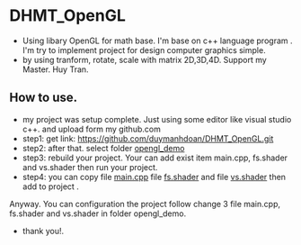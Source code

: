 # DHMT_OpenGL
- Using libary OpenGL for math base. I'm base on c++ language program . I'm try to implement project for design computer graphics simple. 
- by using tranform, rotate, scale with matrix 2D,3D,4D. Support my Master. Huy Tran.
## How to use. 

- my project was setup complete. Just using some editor like visual studio c++. and upload form my github.com 
- step1: get link: https://github.com/duymanhdoan/DHMT_OpenGL.git
- step2: after that. select folder [opengl_demo](https://github.com/duymanhdoan/DHMT_OpenGL/tree/master/Day3/opengl_demo) 
- step3: rebuild your project. Your can add exist item main.cpp, fs.shader and vs.shader then run your project. 
- step4: you can copy file [main.cpp](https://github.com/duymanhdoan/DHMT_OpenGL/blob/master/Day3/opengl_demo/opengl_demo/main.cpp) file [fs.shader](https://github.com/duymanhdoan/DHMT_OpenGL/blob/master/BtvnDay3/fs.shader) and file [vs.shader](https://github.com/duymanhdoan/DHMT_OpenGL/blob/master/BtvnDay3/vs.shader) then add to project . 

Anyway. You can configuration the project follow change 3 file main.cpp, fs.shader and vs.shader in folder opengl_demo. 

- thank you!. 